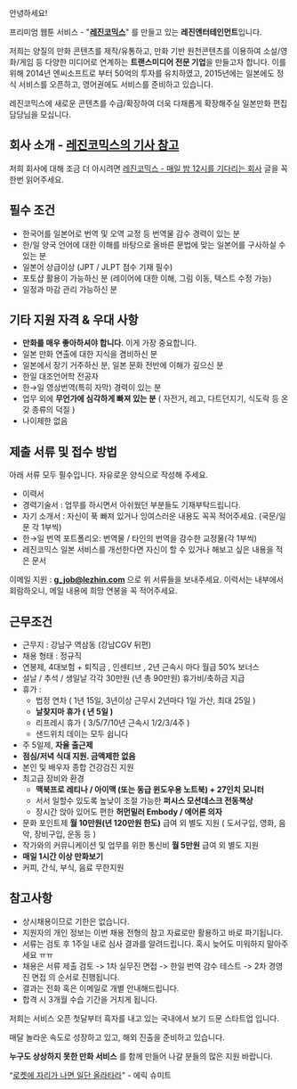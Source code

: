 안녕하세요!

프리미엄 웹툰 서비스 - "**[레진코믹스](http://www.lezhin.com)**" 를 만들고 있는 **레진엔터테인먼트**입니다.

저희는 양질의 만화 콘텐츠를 제작/유통하고, 만화 기반 원천콘텐츠를 이용하여 소설/영화/게임 등 다양한 미디어로 연계하는 **트랜스미디어 전문 기업**을 만들고자 합니다. 이를 위해 2014년 엔씨소프트로 부터 50억의 투자를 유치하였고, 2015년에는 일본에도 정식 서비스를 오픈하고, 영어권에도 서비스를 준비하고 있습니다.

레진코믹스에 새로운 콘텐츠를 수급/확장하여 더욱 다채롭게 확장해주실 일본만화 편집 담당님을 모십니다.

## 회사 소개 - [레진코믹스의 기사 참고](https://github.com/lezhin/apply/blob/master/README.md)

저희 회사에 대해 조금 더 아시려면 [레진코믹스 - 매일 밤 12시를 기다리는 회사](http://xguru.net/1870) 글을 꼭 한번 읽어주세요.

## 필수 조건

- 한국어를 일본어로 번역 및 오역 교정 등 번역물 감수 경력이 있는 분
- 한/일 양국 언어에 대한 이해를 바탕으로 올바른 문법에 맞는 일본어를 구사하실 수 있는 분
- 일본어 상급이상 (JPT / JLPT 점수 기재 필수)  
- 포토샵 활용이 가능하신 분 (레이어에 대한 이해, 그림 이동, 텍스트 수정 가능)
- 일정과 마감 관리 가능하신 분

## 기타 지원 자격 & 우대 사항

- **만화를 매우 좋아하셔야 합니다**. 이게 가장 중요합니다.
- 일본 만화 연출에 대한 지식을 겸비하신 분
- 일본에서 장기 거주하신 분, 일본 문화 전반에 이해가 깊으신 분
- 한일 대조언어학 전공자
- 한→일 영상번역(특히 자막) 경력이 있는 분
- 업무 외에 **무언가에 심각하게 빠져 있는 분** ( 자전거, 레고, 다트던지기, 식도락 등 온갖 종류의 덕질 )
- 나이제한 없음


## 제출 서류 및 접수 방법

아래 서류 모두 필수입니다. 자유로운 양식으로 작성해 주세요.

- 이력서
- 경력기술서 : 업무를 하시면서 아쉬웠던 부분들도 기재부탁드립니다.
- 자기 소개서 : 자신이 푹 빠져 있거나 잉여스러운 내용도 꼭꼭 적어주세요.  (국문/일문 각 1부씩)
- 한→일 번역 포트폴리오: 번역물 / 타인의 번역을 감수한 교정물(각 1부씩)
- 레진코믹스 일본 서비스를 개선한다면 자신이 할 수 있거나 해보고 싶은 내용을 적은 문서

이메일 지원 : **g_job@lezhin.com** 으로 위 서류들을 보내주세요. 이력서는 내부에서 회람하오니, 메일 내용에 희망 연봉을 꼭 적어주세요. 

## 근무조건

- 근무지 : 강남구 역삼동 (강남CGV 뒤편)
- 채용 형태 : 정규직
- 연봉제, 4대보험 + 퇴직금 , 인센티브 , 2년 근속시 마다 월급 50% 보너스
- 설날 / 추석 / 생일날 각각 30만원 (년 총 90만원) 휴가비/축하금 지급
- 휴가 : 
  - 법정 연차 ( 1년 15일, 3년이상 근무시 2년마다 1일 가산, 최대 25일 )
  - **날찾지마 휴가 ( 년 5일 )**
  - 리프레시 휴가 ( 3/5/7/10년 근속시 1/2/3/4주 )
  - 샌드위치 데이는 모두 쉽니다 
- 주 5일제, **자율 출근제**
- **점심/저녁 식대 지원. 금액제한 없음**
- 본인 및 배우자 종합 건강검진 지원
- 최고급 장비와 환경
  - **맥북프로 레티나 / 아이맥 (또는 동급 윈도우용 노트북) + 27인치 모니터** 
  - 서서 일할수 있도록 높낮이 조절 가능한 **퍼시스 모션데스크 전동책상** 
  - 장시간 앉아 있어도 편한 **허먼밀러 Embody / 에어론 의자**
- 문화 포인트제 **월 10만원(년 120만원 한도)** 급여 외 별도 지원 ( 도서구입, 영화, 음악, 장비구입, 운동 등 )
- 작가와의 커뮤니케이션 및 업무를 위한 통신비 **월 5만원** 급여 외 별도 지원
- **매일 1시간 이상 만화보기**
- 커피, 간식, 부식, 음료 무한지원

## 참고사항

- 상시채용이므로 기한은 없습니다.
- 지원자의 개인 정보는 이번 채용 전형의 참고 자료로만 활용하고 바로 파기됩니다.
- 서류는 검토 후 1주일 내로 심사 결과를 알려드립니다. 혹시 늦어도 미워하지 말아주세요 ㅠㅠ
- 채용은 서류 제출 검토 -> 1차 실무진 면접 -> 한일 번역 감수 테스트 -> 2차 경영진 면접 의 순서로 진행됩니다.
- 결과는 전화 혹은 이메일로 개별 안내해드립니다.
- 합격 시 3개월 수습 기간을 거치게 됩니다.

저희는 서비스 오픈 첫달부터 흑자를 내고 있는 국내에서 보기 드문 스타트업 입니다.

매달 놀라운 속도로 성장하고 있고, 해외 진출을 준비하고 있습니다.

**누구도 상상하지 못한 만화 서비스** 를 함께 만들어 나갈 분들의 많은 지원 바랍니다.

“[로켓에 자리가 나면 일단 올라타라](http://estima.wordpress.com/2012/05/28/sheryl/)" - 에릭 슈미트
